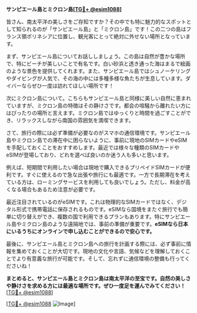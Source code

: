 **サンピエール島とミクロン島[[TG💪+ @esim1088](https://t.me/s/esim1088)]**

皆さん、南太平洋の美しさをご存知ですか？その中でも特に魅力的なスポットとして知られるのが「サンピエール島」と「ミクロン島」です！この二つの島はフランス領ポリネシアに位置し、観光客にとって絶対に外せない場所となっています。

まず、サンピエール島についてお話ししましょう。この島は自然が豊かな場所で、特にビーチが美しいことで有名です。白い砂浜と透き通った海はまるで絵画のような景色を提供してくれます。また、サンピエール島ではシュノーケリングやダイビングが人気で、その海の中には多種多様な魚たちが生息しています。ダイバーならぜひ一度は訪れてほしい場所です！

次にミクロン島について。こちらもサンピエール島と同様に美しい自然に恵まれていますが、ミクロン島の特徴はその静けさです。都会の喧騒から離れたい方にはぴったりの場所と言えます。ミクロン島ではゆっくりと時間を過ごすことができ、リラックスしながら南国の雰囲気を満喫できます。

さて、旅行の際には必ず準備が必要なのがスマホの通信環境です。サンピエール島やミクロン島での滞在中に困らないように、事前に現地のSIMカードやeSIMを手配しておくことをおすすめします。最近では様々な種類のSIMカードやeSIMが登場しており、どれを選べば良いのか迷う人も多いと思います。

例えば、短期間で利用したい場合は現地で購入できるプリペイドSIMカードが便利です。すぐに使えるので急な出張や旅行にも最適です。一方で長期滞在を考えている方は、ローミングサービスを利用しても良いでしょう。ただし、料金が高くなる場合もあるため注意が必要です。

最近注目されているのがeSIMです。これは物理的なSIMカードではなく、デジタル形式で携帯電話に保存されるものです。eSIMなら国境をまたぐ旅行でも簡単に切り替えができ、複数の国で利用できるプランもあります。特にサンピエール島やミクロン島のような遠隔地では、事前の準備が重要です。**eSIMなら日本にいるうちにオンラインで申し込むことができるので安心です。**

最後に、サンピエール島とミクロン島への旅行を計画する際には、必ず事前に情報を集めておくことが大切です。現地の文化や言語、気候などを理解しておくことでより有意義な旅行が可能です。そして、忘れずに通信環境の整備も行ってくださいね！

**まとめると、サンピエール島とミクロン島は南太平洋の至宝です。自然の美しさや静けさを求める方には最適な場所です。ぜひ一度足を運んでみてください！** [[TG💪+ @esim1088](https://t.me/s/esim1088)]

[[TG💪+ @esim1088](https://t.me/s/esim1088) ![Image](https://i.postimg.cc/Y0z9fWf4/image.png)]